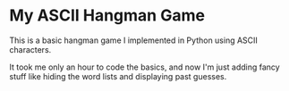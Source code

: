 # My ASCII Hangman Game

This is a basic hangman game I implemented in Python using ASCII characters.

It took me only an hour to code the basics, and now I'm just adding fancy stuff like hiding the word lists and displaying past guesses. 
